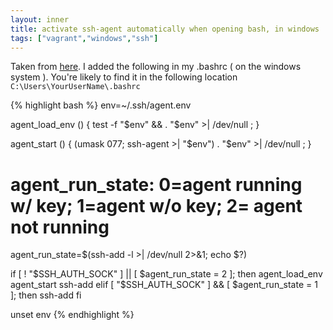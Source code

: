 ```yaml
---
layout: inner
title: activate ssh-agent automatically when opening bash, in windows
tags: ["vagrant","windows","ssh"]
---
```

Taken from [here](https://help.github.com/articles/working-with-ssh-key-passphrases/#auto-launching-ssh-agent-on-msysgit).
I added the following in my .bashrc ( on the windows system ). You're likely to find it
in the following location `C:\Users\YourUserName\.bashrc`

{% highlight bash %}
env=~/.ssh/agent.env

agent_load_env () { test -f "$env" && . "$env" >| /dev/null ; }

agent_start () {
    (umask 077; ssh-agent >| "$env")
    . "$env" >| /dev/null ; }

# agent_run_state: 0=agent running w/ key; 1=agent w/o key; 2= agent not running
agent_run_state=$(ssh-add -l >| /dev/null 2>&1; echo $?)

if [ ! "$SSH_AUTH_SOCK" ] || [ $agent_run_state = 2 ]; then
    agent_load_env
    agent_start
    ssh-add
elif [ "$SSH_AUTH_SOCK" ] && [ $agent_run_state = 1 ]; then
    ssh-add
fi

unset env
{% endhighlight %}
